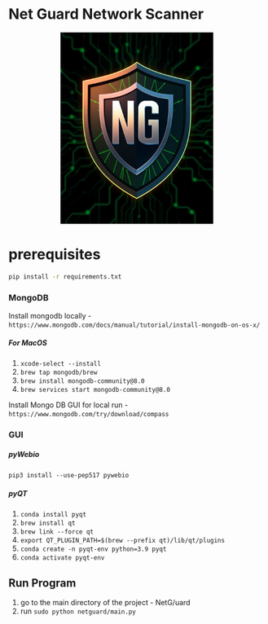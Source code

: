 # Net Guard Network Scanner
<div style="text-align: center;">
    <img src="Images/icon.png" alt="My Image" width="300"/>
</div>

# prerequisites
```bash
pip install -r requirements.txt
```



### MongoDB

Install mongodb locally - ``` https://www.mongodb.com/docs/manual/tutorial/install-mongodb-on-os-x/ ```

##### For MacOS

1. ```xcode-select --install```
2. ```brew tap mongodb/brew```
3. ```brew install mongodb-community@8.0```
4. ```brew services start mongodb-community@8.0```

Install Mongo DB GUI for local run - ``` https://www.mongodb.com/try/download/compass ```


### GUI
##### pyWebio

```pip3 install --use-pep517 pywebio```

##### pyQT

1. ```conda install pyqt```
2. ```brew install qt```
3. ```brew link --force qt```
3. ```export QT_PLUGIN_PATH=$(brew --prefix qt)/lib/qt/plugins```
4. ```conda create -n pyqt-env python=3.9 pyqt```
5. ```conda activate pyqt-env```

## Run Program
1. go to the main directory of the project - NetG/uard
2. run ```sudo python netguard/main.py```





